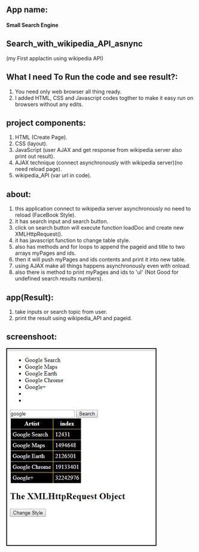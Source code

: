 ## App name: 
#### Small Search Engine

## Search_with_wikipedia_API_asnync
(my First applactin using wikipedia API)

## What I need To Run the code and see result?:
1. You need only web browser all thing ready.
2. I added HTML, CSS and Javascript codes togther to make it easy run on browsers without any edits.

## project components:
1. HTML (Create Page).
2. CSS (layout).
3. JavaScript (user AJAX and get response from wikipedia server also print out result).
4. AJAX technique (connect asynchronously with wikipedia server)(no need reload page).
5. wikipedia_API (var url in code).

## about:
1. this application connect to wikipedia server asynchronously no need to reload (FaceBook Style).
2. it has search input and search button.
3. click on search button will execute function loadDoc and create new XMLHttpRequest().
4. it has javascript function to change table style.
5. also has methods and for loops to append the pageid and title to two arrays myPages and ids.
6. then it will push myPages and ids contents and print it into new table.
7. using AJAX make all things happens asynchronously even with onload.
6. also there is method to print myPages and ids to 'ul' (Not Good for undefined search results numbers).  


## app(Result):
1. take inputs or search topic from user.
2. print the result using wikipedia_API and pageid.

## screenshoot:
<img src='img.JPG' alt='project photo' style='border:2px solid black;'>
